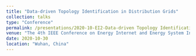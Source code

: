 ```yaml
---
title: "Data-driven Topology Identification in Distribution Grids"
collection: talks
type: "Conference"
permalink: /presentations/2020-10-EI2-Data-driven Topology Identification in Distribution Grids
venue: "The 4th IEEE Conference on Energy Internet and Energy System Integration"
date: 2020-10-30
location: "Wuhan, China"
---
```

